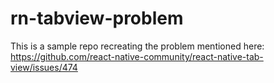 # rn-tabview-problem

This is a sample repo recreating the problem mentioned here: https://github.com/react-native-community/react-native-tab-view/issues/474
